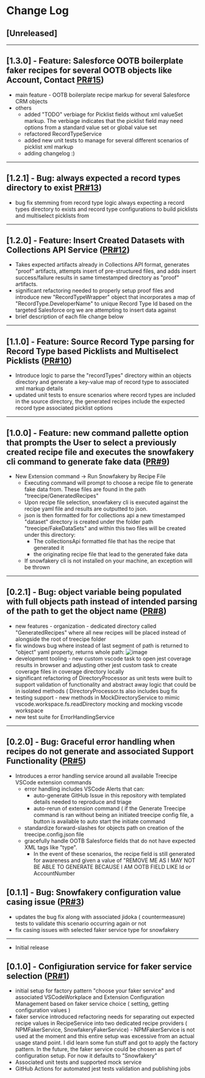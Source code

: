 # Change Log

## [Unreleased]

---

## [1.3.0] - Feature: Salesforce OOTB boilerplate faker recipes for several OOTB objects like Account, Contact [PR#15](https://github.com/jdschleicher/Salesforce-Data-Treecipe/pull/15))

- main feature - OOTB boilerplate recipe markup for several Salesforce CRM objects
- others 
  - added "TODO" verbiage for Picklist fields without xml valueSet markup. The verbiage indicates that the picklist field may need options from a standard value set or global value set
  - refactored RecordTypeService
  - added new unit tests to manage for several different scenarios of picklist xml markup
  - adding changelog :) 

---

## [1.2.1] - Bug: always expected a record types directory to exist [PR#13](https://github.com/jdschleicher/Salesforce-Data-Treecipe/pull/13))

- bug fix stemming from record type logic always expecting a record types directory to exists and record type configurations to build picklists and multiselect picklists from

---

## [1.2.0] - Feature: Insert Created Datasets with Collections API Service ([PR#12](https://github.com/jdschleicher/Salesforce-Data-Treecipe/pull/12))

- Takes expected artifacts already in Collections API format, generates "proof" artifacts, attempts insert of pre-structured files, and adds insert success/failure results in same timestamped directory as "proof" artifacts. 
- significant refactoring needed to properly setup proof files and introduce new "RecordTypeWrapper" object that incorporates a map of "RecordType.DeveloperName" to unique Record Type Id based on the targeted Salesforce org we are attempting to insert data against
- brief description of each file change below

---

## [1.1.0] - Feature: Source Record Type parsing for Record Type based Picklists and Multiselect Picklists  ([PR#10](https://github.com/jdschleicher/Salesforce-Data-Treecipe/pull/10))

- Introduce logic to parse the "recordTypes" directory within an objects directory and generate a key-value map of record type to associated xml markup details 
- updated unit tests to ensure scenarios where record types are included in the source directory, the generated recipes include the expected record type associated picklist options

---

## [1.0.0] - Feature: new command pallette option that prompts the User to select a previously created recipe file and executes the snowfakery cli command to generate fake data  ([PR#9](https://github.com/jdschleicher/Salesforce-Data-Treecipe/pull/9))

- New Extension command -> Run Snowfakery by Recipe File
  - Executing command will prompt to choose a recipe file to generate fake data from.  These files are found in the path "treecipe/GeneratedRecipes" 
  - Upon recipe file selection, snowfakery cli is executed against the recipe yaml file and results are outputted to json.
  - json is then formatted for for collections api a new timestamped "dataset" directory is created under the folder path "treecipe/FakeDataSets" and within this two files will be created under this directory:
    - The collectionsApi formatted file that has the recipe that generated it
    -  the originating recipe file that lead to the generated fake data
  - If snowfakery cli is not installed on your machine, an exception will be thrown 

---

## [0.2.1] - Bug: object variable being populated with full objects path instead of intended parsing of the path to get the object name ([PR#8](https://github.com/jdschleicher/Salesforce-Data-Treecipe/pull/8))

- new features - organization - dedicated directory called "GeneratedRecipes" where all new recipes will be placed instead of alongside the root of treecipe folder
- fix windows bug where instead of last segment of path is returned to "object" yaml property, returns whole path:
![image](https://github.com/user-attachments/assets/8eb082af-83d7-40ac-a985-8ec75684bdc9)
- development tooling - new custom vscode task to open jest coverage results in browser and adjusting other jest custom task to create coverage files in coverage directory locally
- significant refactoring of DirectoryProcessor as unit tests were built to support validation of functionality and abstract away logic that could be in isolated methods ( DirectoryProcessor.ts also includes bug fix
- testing support - new methods in MockDirectoryService to mimic vscode.workspace.fs.readDirectory mocking and mocking vscode workspace
- new test suite for ErrorHandlingService

---

## [0.2.0] - Bug: Graceful error handling when recipes do not generate and associated Support Functionality ([PR#5](https://github.com/jdschleicher/Salesforce-Data-Treecipe/pull/5))

- Introduces a error handling service around all available Treecipe VSCode extension commands
  - error handling includes VSCode Alerts that can:
     - auto-generate GitHub Issue in this repository with templated details needed to reproduce and triage
     - auto-rerun of extension command ( if the Generate Treecipe command is ran without being an initiated treecipe config file, a button is available to auto start the initiate command
  - standardize forward-slashes for objects path on creation of the treecipe.config.json file
  - gracefully handle OOTB Salesforce fields that do not have expected XML tags like "type".  
    - In the event of these scenarios, the recipe field is still generated for awareness and given a value of "REMOVE ME AS I MAY NOT BE ABLE TO GENERATE BECAUSE I AM OOTB FIELD LIKE Id or AccountNumber  

## [0.1.1] - Bug: Snowfakery configuration value casing issue ([PR#3](https://github.com/jdschleicher/Salesforce-Data-Treecipe/pull/3))

- updates the bug fix along with associated jidoka ( countermeasure) tests to validate this scenario occurring again or not
- fix  casing issues with selected faker service type for snowfakery

---

- Initial release

## [0.1.0] - Configiuration service for faker service selection ([PR#1](https://github.com/jdschleicher/Salesforce-Data-Treecipe/pull/1))

 - initial setup for factory pattern "choose your faker service" and associated VSCodeWorkplace and Extension Configuration Management based on faker service choice ( setting, getting configuration values )
 - faker service introduced refactoring needs for separating out expected recipe values in RecipeService into two dedicated recipe providers ( NPMFakerService, SnowfakeryFakerService) - NPMFakerService is not used at the moment and this entire setup was excessive from an actual usage stand point. I did learn some fun stuff and got to apply the factory pattern. In the future, the faker service could be chosen as part of configuration setup. For now it defaults to "Snowfakery"
 - Associated unit tests and supported mock service
 - GitHub Actions for automated jest tests validation and publishing jobs

